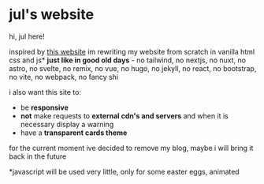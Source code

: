 # jul's website
hi, jul here!

inspired by [this website](https://justfuckingusehtml.com/) im rewriting my website from scratch in vanilla html css and js* **just like in good old days** - no tailwind, no nextjs, no nuxt, no astro, no svelte, no remix, no vue, no hugo, no jekyll, no react, no bootstrap, no vite, no webpack, no fancy shi

i also want this site to:
- be **responsive**
- **not** make requests to **external cdn's and servers** and when it is necessary display a warning
- have a **transparent cards theme**

for the current moment ive decided to remove my blog, maybe i will bring it back in the future

*javascript will be used very little, only for some easter eggs, animated <title> and basic stuff.
<br>
it will **NEVER** be required to browse my website, i respect decision of users who have blocked scripts in their browser
